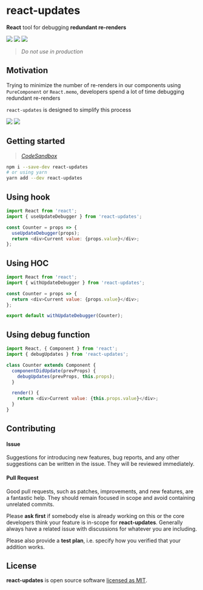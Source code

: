 # react-updates

**React** tool for debugging **redundant re-renders**

![](https://img.shields.io/npm/l/react-updates.svg?style=flat-square)
![](https://img.shields.io/npm/v/react-updates.svg?style=flat-square)
![](https://img.shields.io/bundlephobia/min/react-updates?style=flat-square)

> _Do not use in production_

## Motivation

Trying to minimize the number of re-renders in our components using `PureComponent` or `React.memo`, developers spend a lot of time debugging redundant re-renders

`react-updates` is designed to simplify this process

![](https://forthebadge.com/images/badges/built-with-love.svg)
![](https://forthebadge.com/images/badges/makes-people-smile.svg)

## Getting started

> [_CodeSandbox_](https://codesandbox.io/s/react-updates-zm830)

```bash
npm i --save-dev react-updates
# or using yarn
yarn add --dev react-updates
```

## Using hook

```javascript
import React from 'react';
import { useUpdateDebugger } from 'react-updates';

const Counter = props => {
  useUpdateDebugger(props);
  return <div>Current value: {props.value}</div>;
};
```

## Using HOC

```javascript
import React from 'react';
import { withUpdateDebugger } from 'react-updates';

const Counter = props => {
  return <div>Current value: {props.value}</div>;
};

export default withUpdateDebugger(Counter);
```

## Using debug function

```javascript
import React, { Component } from 'react';
import { debugUpdates } from 'react-updates';

class Counter extends Component {
  componentDidUpdate(prevProps) {
    debugUpdates(prevProps, this.props);
  }

  render() {
    return <div>Current value: {this.props.value}</div>;
  }
}
```

## Contributing

#### Issue

Suggestions for introducing new features, bug reports, and any other suggestions can be written in the issue. They will be reviewed immediately.

#### Pull Request

Good pull requests, such as patches, improvements, and new features, are a fantastic help. They should remain focused in scope and avoid containing unrelated commits.

Please **ask first** if somebody else is already working on this or the core developers think your feature is in-scope for **react-updates**. Generally always have a related issue with discussions for whatever you are including.

Please also provide a **test plan**, i.e. specify how you verified that your addition works.

## License

**react-updates** is open source software [licensed as MIT](https://github.com/multum/react-updates/blob/master/LICENSE).

